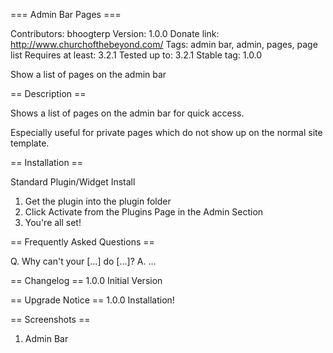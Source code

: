 === Admin Bar Pages ===

Contributors: bhoogterp
Version: 1.0.0
Donate link: http://www.churchofthebeyond.com/
Tags: admin bar, admin, pages, page list
Requires at least: 3.2.1
Tested up to: 3.2.1
Stable tag: 1.0.0

Show a list of pages on the admin bar

== Description ==

Shows a list of pages on the admin bar for quick access.

Especially useful for private pages which do not show up on the normal site template.

== Installation ==

Standard Plugin/Widget Install

1. Get the plugin into the plugin folder
2. Click Activate from the Plugins Page in the Admin Section
3. You're all set!

== Frequently Asked Questions == 

Q.  Why can't your [...] do [...]?
A.  ...

== Changelog == 
1.0.0	Initial Version

== Upgrade Notice == 
1.0.0  Installation!

== Screenshots == 

1.  Admin Bar
